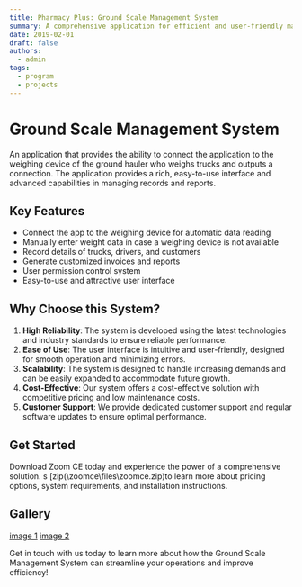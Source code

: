 ```yaml
---
title: Pharmacy Plus: Ground Scale Management System
summary: A comprehensive application for efficient and user-friendly management of Vechiles Scale operations
date: 2019-02-01
draft: false
authors:
  - admin
tags:
  - program
  - projects
---
```



# Ground Scale Management System

An application that provides the ability to connect the application to the weighing device of the ground hauler who weighs trucks and outputs a connection.
The application provides a rich, easy-to-use interface and advanced capabilities in managing records and reports.

## Key Features

- Connect the app to the weighing device for automatic data reading
- Manually enter weight data in case a weighing device is not available
- Record details of trucks, drivers, and customers
- Generate customized invoices and reports
- User permission control system
- Easy-to-use and attractive user interface

## Why Choose this System?

1. **High Reliability**: The system is developed using the latest technologies and industry standards to ensure reliable performance.
2. **Ease of Use**: The user interface is intuitive and user-friendly, designed for smooth operation and minimizing errors.
3. **Scalability**: The system is designed to handle increasing demands and can be easily expanded to accommodate future growth.
4. **Cost-Effective**: Our system offers a cost-effective solution with competitive pricing and low maintenance costs.
5. **Customer Support**: We provide dedicated customer support and regular software updates to ensure optimal performance.

## Get Started

Download Zoom CE today and experience the power of a comprehensive solution. s
 [zip(\zoomce\files\zoomce.zip)to learn more about pricing options, system requirements, and installation instructions.



## Gallery 
[image 1](\zoomce\1.jpg)
[image 2](\zoomce\3.jpg)


Get in touch with us today to learn more about how the Ground Scale Management System can streamline your operations and improve efficiency!


